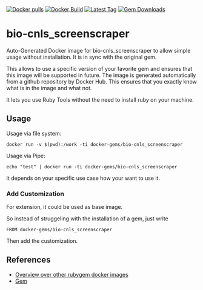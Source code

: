 [![Docker pulls](https://img.shields.io/docker/pulls/rubygem/bio-cnls_screenscraper.svg)](https://hub.docker.com/r/rubygem/bio-cnls_screenscraper/)
[![Docker Build](https://img.shields.io/docker/automated/rubygem/bio-cnls_screenscraper.svg)](https://hub.docker.com/r/rubygem/bio-cnls_screenscraper/)
[![Latest Tag](https://img.shields.io/github/tag/docker-rubygem/bio-cnls_screenscraper.svg)](https://hub.docker.com/r/rubygem/bio-cnls_screenscraper/)
[![Gem Downloads](https://img.shields.io/gem/dt/bio-cnls_screenscraper.svg)](https://rubygems.org/gems/bio-cnls_screenscraper/)
# bio-cnls_screenscraper

Auto-Generated Docker image for bio-cnls_screenscraper to allow simple usage without installation.
It is in sync with the original gem.

This allows to use a specific version of your favorite gem and ensures that this image will be supported in future.
The image is generated automatically from a github repository by Docker Hub.
This ensures that you exactly know what is in the image and what not.

It lets you use Ruby Tools without the need to install ruby on your machine.

## Usage

Usage via file system:

`docker run -v $(pwd):/work -ti docker-gems/bio-cnls_screenscraper`

Usage via Pipe:

`echo "test" | docker run -ti docker-gems/bio-cnls_screenscraper`

It depends on your specific use case how your want to use it.

### Add Customization

For extension, it could be used as base image.

So instead of struggeling with the installation of a gem, just write

`FROM docker-gems/bio-cnls_screenscraper`

Then add the customization.

## References

 - [Overview over other rubygem docker images](https://github.com/thinkbot/docker-rubygem)
 - [Gem](https://rubygems.org/gems/bio-cnls_screenscraper/)
